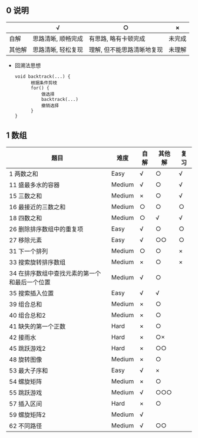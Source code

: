 ## 0 说明

|        | √                  | ○                          | ×      |
| ------ | ------------------ | -------------------------- | ------ |
| 自解   | 思路清晰, 顺畅完成 | 有思路, 略有卡顿完成       | 未完成 |
| 其他解 | 思路清晰, 轻松复现 | 理解, 但不能思路清晰地复现 | 未理解 |

* 回溯法思想

  ```
  void backtrack(...) {
  		根据条件剪枝      
  		for() {          
  			做选择    
  			backtrack(...)    
  			撤销选择      
  		}    
  }    
  ```

  

## 1 数组

| 题目                                          | 难度   | 自解 | 其他解 | 复习 |
| --------------------------------------------- | ------ | ---- | ------ | ---- |
| 1 两数之和                                    | Easy   | √    | ○      | √    |
| 11 盛最多水的容器                             | Medium | √    | ○      | √    |
| 15 三数之和                                   | Medium | ×    | ○      | √    |
| 16 最接近的三数之和                           | Medium | ○    | ○      | ○    |
| 18 四数之和                                   | Medium | ○    | √      | √    |
| 26 删除排序数组中的重复项                     | Easy   | √    | ○      | ○    |
| 27 移除元素                                   | Easy   | √    | ○○     | ○    |
| 31 下一个排列                                 | Medium | ○    | ○      | ×    |
| 33 搜索旋转排序数组                           | Medium | ×    | ○      | ×    |
| 34 在排序数组中查找元素的第一个和最后一个位置 | Medium | √    | ○      |      |
| 35 搜索插入位置                               | Easy   | √    | √      |      |
| 39 组合总和                                   | Medium | ×    | ○      |      |
| 40 组合总和2                                  | Medium | ×    | ○      |      |
| 41 缺失的第一个正数                           | Hard   | ×    | ○      |      |
| 42 接雨水                                     | Hard   | ×    | ○×     |      |
| 45 跳跃游戏2                                  | Hard   | ×    | ○○     |      |
| 48 旋转图像                                   | Medium | ×    | ○      |      |
| 53 最大子序和                                 | Easy   | √    | ×      |      |
| 54 螺旋矩阵                                   | Medium | ×    | ○      |      |
| 55 跳跃游戏                                   | Medium | √    | ○○○    |      |
| 57 插入区间                                   | Hard   | ×    | ○      |      |
| 59 螺旋矩阵2                                  | Medium | √    |        |      |
| 62 不同路径                                   | Medium | √    | ○○     |      |

